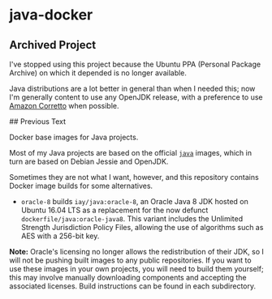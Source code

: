 # java-docker

## Archived Project

I've stopped using this project because the Ubuntu PPA (Personal Package
Archive) on which it depended is no longer available.

Java distributions are a lot better in general than when I needed this; now
I'm generally content to use any OpenJDK release, with a preference to use
[Amazon Corretto](https://aws.amazon.com/corretto/) when possible.

## Previous Text

Docker base images for Java projects.

Most of my Java projects are based on the official
[`java`](https://registry.hub.docker.com/_/java/) images, which in turn
are based on Debian Jessie and OpenJDK.

Sometimes they are not what I want, however, and this repository contains
Docker image builds for some alternatives.

* `oracle-8` builds `iay/java:oracle-8`, an Oracle Java 8 JDK hosted on
Ubuntu 16.04 LTS as a replacement for the now defunct
`dockerfile/java:oracle-java8`. This variant includes
the Unlimited Strength Jurisdiction Policy Files, allowing the use
of algorithms such as AES with a 256-bit key.

**Note:** Oracle's licensing no longer allows the redistribution of their JDK,
so I will not be pushing built images to any public repositories. If you want
to use these images in your own projects, you will need to build them
yourself; this may involve manually downloading components and accepting the
associated licenses. Build instructions can be found in each subdirectory.
